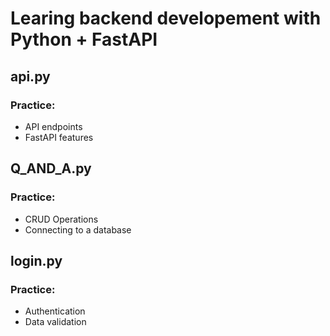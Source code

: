 # Learing backend developement with Python + FastAPI

## api.py
### Practice:
- API endpoints
- FastAPI features

## Q_AND_A.py
### Practice:
- CRUD Operations
- Connecting to a database

## login.py
### Practice:
- Authentication
- Data validation

